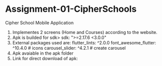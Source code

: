 # Assignment-01-CipherSchools

Cipher School Mobile Application
1) Implementes 2 screens (Home and Courses) according to the website.
2) Apk is builded for sdk> sdk: ">=2.17.6 <3.0.0"
3) External packages used are:
                      flutter_lints: ^2.0.0
                      font_awesome_flutter: ^10.4.0 # icons
                      carousel_slider: ^4.2.1  # create carousel
4) Apk avaiable in the apk folder
5) Link for direct download of apk: 
